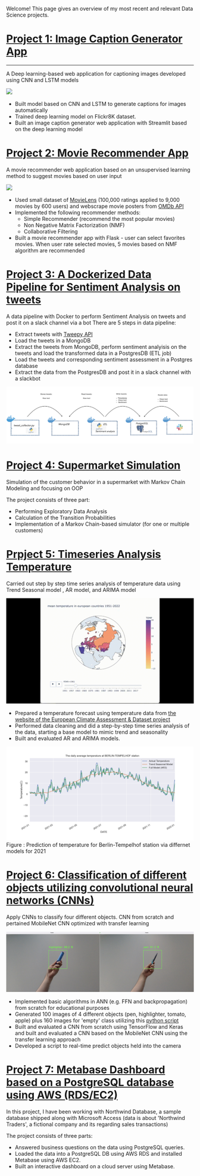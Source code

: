 Welcome! This page gives an overview of my most recent and relevant Data Science projects.

# [Project 1: Image Caption Generator App](https://github.com/miladbehrooz/Image_Caption_Generator) 
----
A Deep learning-based web application for captioning images developed using CNN and LSTM models

![](images/img-cap-demo.gif)
- Built model based on CNN and LSTM to generate captions for images automatically
- Trained deep learning model on Flickr8K dataset. 
- Built an image caption generator  web application with Streamlit based on the deep learning model  

# [Project 2: Movie Recommender App](https://github.com/miladbehrooz/Movie_Recommender)
A movie recommender web application based on an unsupervised learning method to suggest movies based on user input

![](images/movie-rec-demo.gif)
- Used small dataset of [MovieLens](https://grouplens.org/datasets/movielens/) (100,000 ratings applied to 9,000 movies by 600 users) and webscrape movie posters from [OMDb API](http://www.omdbapi.com/)
- Implemented the following recommender methods:
  - Simple Recommender (recommend the most popular movies)
  - Non Negative Matrix Factorization (NMF)
  - Collaborative Filtering
- Built a movie recommender app with Flask - user can select favorites movies. When user rate selected movies, 5 movies based on NMF algorithm  are recommended 

# [Project 3: A Dockerized Data Pipeline for Sentiment Analysis on tweets](https://github.com/miladbehrooz/Dockerized_Data_Pipeline)
A data pipeline with Docker to perform Sentiment Analysis on tweets and post it on a slack channel via a bot
There are 5 steps in data pipeline:
- Extract tweets with [Tweepy API](https://docs.tweepy.org/en/stable/index.html) 
- Load the tweets in a MongoDB
- Extract the tweets from MongoDB, perform sentiment analyisis on the tweets and load the transformed data in a PostgresDB (ETL job)
- Load the tweets and corresponding sentiment assessment in a Postgres database
- Extract the data from the PostgresDB and post it in a slack channel with a slackbot

![](images/docker-workflow.jpg)

# [Project 4: Supermarket Simulation](https://github.com/miladbehrooz/Supermarket_Simulation)
Simulation of the customer behavior in a supermarket with Markov Chain Modeling and focusing on OOP

The project consists of three part:
- Performing Exploratory Data Analysis
- Calculation of the Transition Probabilities
- Implementation of a Markov Chain-based simulator (for one or multiple customers)

# [Prpject 5: Timeseries Analysis Temperature](https://github.com/miladbehrooz/Timeseries_Analysis_Temperature)
Carried out step by step time series analysis of temperature data using Trend Seasonal model , AR model, and ARIMA model

![](images/temp.gif)

- Prepared a temperature forecast using temperature data from [the website of the European Climate Assessment & Dataset project](https://www.ecad.eu/)
- Performed data cleaning and did a step-by-step time series analysis of the data, starting a base model to mimic trend and seasonality
- Built and evaluated  AR and ARIMA models.

![](images/prediction_2021.png)
Figure : Prediction of temperature for Berlin-Tempelhof station via differnet models for 2021

# [Project 6: Classification of different objects utilizing convolutional neural networks (CNNs)](https://github.com/miladbehrooz/CNN_Object_Classifier)
Apply CNNs to classify four different objects. CNN from scratch and pertained MobileNet CNN optimized with transfer learning

![](images/object-classifier.png)
- Implemented basic algorithms in ANN (e.g. FFN and backpropagation) from scratch for educational purposes
- Generated  100 images of 4 different objects (pen, highlighter, tomato, apple) plus 160 images for 'empty' class utilizing this [python script](https://github.com/bonartm/imageclassifier)
- Built and evaluated a CNN from scratch using TensorFlow and Keras and built and evaluated a CNN based on the MobileNet CNN using the transfer learning approach
- Developed a script to real-time predict objects held into the camera

# [Project 7: Metabase Dashboard based on a PostgreSQL database using AWS (RDS/EC2)](https://github.com/miladbehrooz/PSQL_Dashboard_AWS)
In this project, I have been working with Northwind Database, a sample database shipped along with Microsoft Access (data is about 'Northwind Traders', a fictional company and its regarding sales transactions)

The project consists of three parts:

- Answered business questions on the data using PostgreSQL queries.
- Loaded the data into a PostgreSQL DB using AWS RDS and installed Metabase using AWS EC2.
- Built an interactive dashboard on a cloud server using Metabase.
